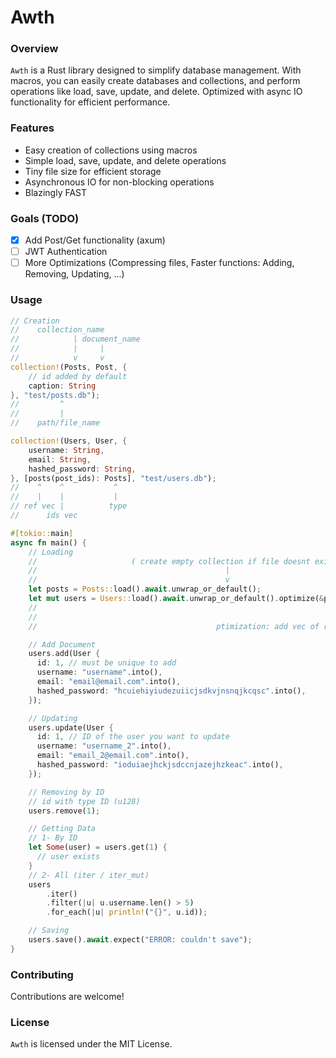# Awth

### Overview
`Awth` is a Rust library designed to simplify database management. With macros, you can easily create databases and collections, and perform operations like load, save, update, and delete. Optimized with async IO functionality for efficient performance.

### Features
- Easy creation of collections using macros
- Simple load, save, update, and delete operations
- Tiny file size for efficient storage
- Asynchronous IO for non-blocking operations
- Blazingly FAST

### Goals (TODO)
- [X] Add Post/Get functionality (axum)
- [ ] JWT Authentication
- [ ] More Optimizations (Compressing files, Faster functions: Adding, Removing, Updating, ...)

### Usage
```rust
// Creation
//    collection_name
//            | document_name
//            |     |
//            v     v
collection!(Posts, Post, {
    // id added by default
    caption: String
}, "test/posts.db");
//         ^
//         |
//    path/file_name

collection!(Users, User, {
    username: String,
    email: String,
    hashed_password: String,
}, [posts(post_ids): Posts], "test/users.db");
//    ^    ^           ^
//    |    |           |
// ref vec |          type
//      ids vec

#[tokio::main]
async fn main() {
    // Loading
    //                     ( create empty collection if file doesnt exist )
    //                                          |
    //                                          v
    let posts = Posts::load().await.unwrap_or_default();
    let mut users = Users::load().await.unwrap_or_default().optimize(&posts);
    //                                                                  ^
    //                                                                  |
    //                                        ptimization: add vec of refs instead of searching by id)

    // Add Document
    users.add(User {
      id: 1, // must be unique to add
      username: "username".into(),
      email: "email@email.com".into(),
      hashed_password: "hcuiehiyiudezuiicjsdkvjnsnqjkcqsc".into(),
    });

    // Updating
    users.update(User {
      id: 1, // ID of the user you want to update
      username: "username_2".into(),
      email: "email_2@email.com".into(),
      hashed_password: "ioduiaejhckjsdccnjazejhzkeac".into(),
    });

    // Removing by ID
    // id with type ID (u128)
    users.remove(1);

    // Getting Data
    // 1- By ID
    let Some(user) = users.get(1) {
      // user exists
    }
    // 2- All (iter / iter_mut)
    users
        .iter()
        .filter(|u| u.username.len() > 5)
        .for_each(|u| println!("{}", u.id));

    // Saving
    users.save().await.expect("ERROR: couldn't save");
}
```

### Contributing
Contributions are welcome!

### License
`Awth` is licensed under the MIT License.


